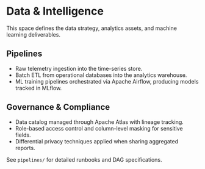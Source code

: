 # Data & Intelligence

This space defines the data strategy, analytics assets, and machine learning deliverables.

## Pipelines
- Raw telemetry ingestion into the time-series store.
- Batch ETL from operational databases into the analytics warehouse.
- ML training pipelines orchestrated via Apache Airflow, producing models tracked in MLflow.

## Governance & Compliance
- Data catalog managed through Apache Atlas with lineage tracking.
- Role-based access control and column-level masking for sensitive fields.
- Differential privacy techniques applied when sharing aggregated reports.

See `pipelines/` for detailed runbooks and DAG specifications.

